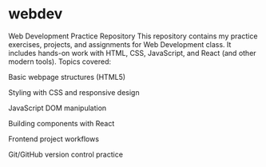 # webdev
Web Development Practice Repository  This repository contains my practice exercises, projects, and assignments for Web Development class. It includes hands-on work with HTML, CSS, JavaScript, and React (and other modern tools).
Topics covered:

Basic webpage structures (HTML5)

Styling with CSS and responsive design

JavaScript DOM manipulation

Building components with React

Frontend project workflows

Git/GitHub version control practice

